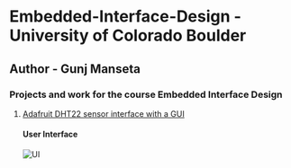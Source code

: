 # Embedded-Interface-Design - University of Colorado Boulder
## Author - Gunj Manseta

### Projects and work for the course Embedded Interface Design
1. [Adafruit DHT22 sensor interface with a GUI](https://github.com/mansetagunj/Embedded-Interface-Design/tree/master/DHT_interface) 
   #### User Interface
   ![UI](https://github.com/mansetagunj/Embedded-Interface-Design/blob/master/DHT_interface/Snaps/UI.JPG)
